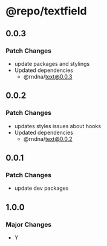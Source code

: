 # @repo/textfield

## 0.0.3

### Patch Changes

- update packages and stylings
- Updated dependencies
  - @rndna/text@0.0.3

## 0.0.2

### Patch Changes

- updates styles issues about hooks
- Updated dependencies
  - @rndna/text@0.0.2

## 0.0.1

### Patch Changes

- update dev packages

## 1.0.0

### Major Changes

- Y
